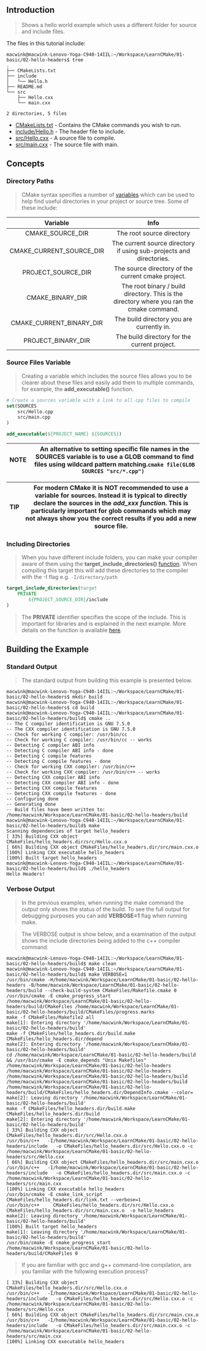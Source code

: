 ## Introduction

> Shows a hello world example which uses a different folder for source and include files.

The files in this tutorial include:

```console
macwink@macwink-Lenovo-Yoga-C940-14IIL:~/Workspace/LearnCMake/01-basic/02-hello-headers$ tree
.
├── CMakeLists.txt
├── include
│   └── Hello.h
├── README.md
└── src
    ├── Hello.cxx
    └── main.cxx

2 directories, 5 files
```

- [CMakeLists.txt]() - Contains the CMake commands you wish to run.
- [include/Hello.h]() - The header file to include.
- [src/Hello.cxx]() - A source file to compile.
- [src/main.cxx]() - The source file with main.

## Concepts

### Directory Paths

> CMake syntax specifies a number of [variables](https://gitlab.kitware.com/cmake/community/-/wikis/doc/cmake/Useful-Variables) which can be used to help find useful directories in your project or source tree. Some of these include:

| __Variable__ | __Info__ |
| :---: | :----: |
| CMAKE_SOURCE_DIR | The root source directory |
|CMAKE_CURRENT_SOURCE_DIR |The current source directory if using sub-projects and directories.|
|PROJECT_SOURCE_DIR |The source directory of the current cmake project.|
|CMAKE_BINARY_DIR |The root binary / build directory. This is the directory where you ran the cmake command.|
|CMAKE_CURRENT_BINARY_DIR |The build directory you are currently in.|
|PROJECT_BINARY_DIR |The build directory for the current project.|

### Source Files Variable

> Creating a variable which includes the source files allows you to be clearer about these files and easily add them to multiple commands, for example, the **add_executable()** function.

```cmake
# Create a sources variable with a link to all cpp files to compile
set(SOURCES
    src/Hello.cpp
    src/main.cpp
)

add_executable(${PROJECT_NAME} ${SOURCES})
```

| __NOTE__     |  An alternative to setting specific file names in the **SOURCES** variable is to use a GLOB command to find files using wildcard pattern matching.```cmake file(GLOB SOURCES "src/*.cpp") ```|
| ------------ | --- |

| __TIP__ |For modern CMake it is NOT recommended to use a variable for sources. Instead it is typical to directly declare the sources in the *add_xxx function*. This is particularly important for glob commands which may not always show you the correct results if you add a new source file.|
| ------------ | --- |

### Including Directories

> When you have different include folders, you can make your compiler aware of them using the **target_include_directories()** [function](https://cmake.org/cmake/help/v3.0/command/target_include_directories.html). When compiling this target this will add these directories to the compiler with the -I flag e.g. `-I/directory/path`

```cmake
target_include_directories(target
    PRIVATE 
        ${PROJECT_SOURCE_DIR}/include
)
```

> The **PRIVATE** identifier specifies the scope of the include. This is important for libraries and is explained in the next example. More details on the function is available [here](https://cmake.org/cmake/help/v3.0/command/target_include_directories.html).

## Building the Example

### Standard Output

> The standard output from building this example is presented below.

```console
macwink@macwink-Lenovo-Yoga-C940-14IIL:~/Workspace/LearnCMake/01-basic/02-hello-headers$ mkdir build
macwink@macwink-Lenovo-Yoga-C940-14IIL:~/Workspace/LearnCMake/01-basic/02-hello-headers$ cd build
macwink@macwink-Lenovo-Yoga-C940-14IIL:~/Workspace/LearnCMake/01-basic/02-hello-headers/build$ cmake ..
-- The C compiler identification is GNU 7.5.0
-- The CXX compiler identification is GNU 7.5.0
-- Check for working C compiler: /usr/bin/cc
-- Check for working C compiler: /usr/bin/cc -- works
-- Detecting C compiler ABI info
-- Detecting C compiler ABI info - done
-- Detecting C compile features
-- Detecting C compile features - done
-- Check for working CXX compiler: /usr/bin/c++
-- Check for working CXX compiler: /usr/bin/c++ -- works
-- Detecting CXX compiler ABI info
-- Detecting CXX compiler ABI info - done
-- Detecting CXX compile features
-- Detecting CXX compile features - done
-- Configuring done
-- Generating done
-- Build files have been written to: /home/macwink/Workspace/LearnCMake/01-basic/02-hello-headers/build
macwink@macwink-Lenovo-Yoga-C940-14IIL:~/Workspace/LearnCMake/01-basic/02-hello-headers/build$ make
Scanning dependencies of target hello_headers
[ 33%] Building CXX object CMakeFiles/hello_headers.dir/src/Hello.cxx.o
[ 66%] Building CXX object CMakeFiles/hello_headers.dir/src/main.cxx.o
[100%] Linking CXX executable hello_headers
[100%] Built target hello_headers
macwink@macwink-Lenovo-Yoga-C940-14IIL:~/Workspace/LearnCMake/01-basic/02-hello-headers/build$ ./hello_headers 
Hello Headers!
```

### Verbose Output
> In the previous examples, when running the make command the output only shows the status of the build. To see the full output for debugging purposes you can add **VERBOSE=1** flag when running make.

> The VERBOSE output is show below, and a examination of the output shows the include directories being added to the c++ compiler command.

```console
macwink@macwink-Lenovo-Yoga-C940-14IIL:~/Workspace/LearnCMake/01-basic/02-hello-headers/build$ make clean
macwink@macwink-Lenovo-Yoga-C940-14IIL:~/Workspace/LearnCMake/01-basic/02-hello-headers/build$ make VERBOSE=1
/usr/bin/cmake -H/home/macwink/Workspace/LearnCMake/01-basic/02-hello-headers -B/home/macwink/Workspace/LearnCMake/01-basic/02-hello-headers/build --check-build-system CMakeFiles/Makefile.cmake 0
/usr/bin/cmake -E cmake_progress_start /home/macwink/Workspace/LearnCMake/01-basic/02-hello-headers/build/CMakeFiles /home/macwink/Workspace/LearnCMake/01-basic/02-hello-headers/build/CMakeFiles/progress.marks
make -f CMakeFiles/Makefile2 all
make[1]: Entering directory '/home/macwink/Workspace/LearnCMake/01-basic/02-hello-headers/build'
make -f CMakeFiles/hello_headers.dir/build.make CMakeFiles/hello_headers.dir/depend
make[2]: Entering directory '/home/macwink/Workspace/LearnCMake/01-basic/02-hello-headers/build'
cd /home/macwink/Workspace/LearnCMake/01-basic/02-hello-headers/build && /usr/bin/cmake -E cmake_depends "Unix Makefiles" /home/macwink/Workspace/LearnCMake/01-basic/02-hello-headers /home/macwink/Workspace/LearnCMake/01-basic/02-hello-headers /home/macwink/Workspace/LearnCMake/01-basic/02-hello-headers/build /home/macwink/Workspace/LearnCMake/01-basic/02-hello-headers/build /home/macwink/Workspace/LearnCMake/01-basic/02-hello-headers/build/CMakeFiles/hello_headers.dir/DependInfo.cmake --color=
make[2]: Leaving directory '/home/macwink/Workspace/LearnCMake/01-basic/02-hello-headers/build'
make -f CMakeFiles/hello_headers.dir/build.make CMakeFiles/hello_headers.dir/build
make[2]: Entering directory '/home/macwink/Workspace/LearnCMake/01-basic/02-hello-headers/build'
[ 33%] Building CXX object CMakeFiles/hello_headers.dir/src/Hello.cxx.o
/usr/bin/c++   -I/home/macwink/Workspace/LearnCMake/01-basic/02-hello-headers/include   -o CMakeFiles/hello_headers.dir/src/Hello.cxx.o -c /home/macwink/Workspace/LearnCMake/01-basic/02-hello-headers/src/Hello.cxx
[ 66%] Building CXX object CMakeFiles/hello_headers.dir/src/main.cxx.o
/usr/bin/c++   -I/home/macwink/Workspace/LearnCMake/01-basic/02-hello-headers/include   -o CMakeFiles/hello_headers.dir/src/main.cxx.o -c /home/macwink/Workspace/LearnCMake/01-basic/02-hello-headers/src/main.cxx
[100%] Linking CXX executable hello_headers
/usr/bin/cmake -E cmake_link_script CMakeFiles/hello_headers.dir/link.txt --verbose=1
/usr/bin/c++     CMakeFiles/hello_headers.dir/src/Hello.cxx.o CMakeFiles/hello_headers.dir/src/main.cxx.o  -o hello_headers 
make[2]: Leaving directory '/home/macwink/Workspace/LearnCMake/01-basic/02-hello-headers/build'
[100%] Built target hello_headers
make[1]: Leaving directory '/home/macwink/Workspace/LearnCMake/01-basic/02-hello-headers/build'
/usr/bin/cmake -E cmake_progress_start /home/macwink/Workspace/LearnCMake/01-basic/02-hello-headers/build/CMakeFiles 0
```

> If you are familiar with gcc and g++ command-line compilation, are you familiar with the following execution process?

```console
[ 33%] Building CXX object CMakeFiles/hello_headers.dir/src/Hello.cxx.o
/usr/bin/c++   -I/home/macwink/Workspace/LearnCMake/01-basic/02-hello-headers/include   -o CMakeFiles/hello_headers.dir/src/Hello.cxx.o -c /home/macwink/Workspace/LearnCMake/01-basic/02-hello-headers/src/Hello.cxx
[ 66%] Building CXX object CMakeFiles/hello_headers.dir/src/main.cxx.o
/usr/bin/c++   -I/home/macwink/Workspace/LearnCMake/01-basic/02-hello-headers/include   -o CMakeFiles/hello_headers.dir/src/main.cxx.o -c /home/macwink/Workspace/LearnCMake/01-basic/02-hello-headers/src/main.cxx
[100%] Linking CXX executable hello_headers
```
